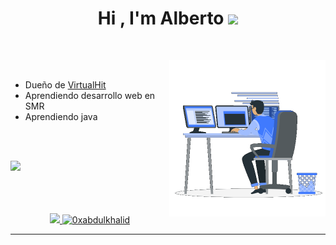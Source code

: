 
<h1 align="center"><b>Hi , I'm Alberto </b><img src="https://media.giphy.com/media/hvRJCLFzcasrR4ia7z/giphy.gif" width="35"></h1>
<br>	

<picture> <img align="right" src="https://github.com/0xAbdulKhalid/0xAbdulKhalid/raw/main/assets/mdImages/Right_Side.gif" width = 250px></picture>

<br>

- Dueño de [VirtualHit](https://virtualhit.es)
- Aprendiendo desarrollo web en SMR
- Aprendiendo java 

<br><br>

<img src="https://user-images.githubusercontent.com/73097560/115834477-dbab4500-a447-11eb-908a-139a6edaec5c.gif"><br><br>

<br>
<br>

<div align="center">

<a href="https://github.com/RuizoxDev/">
  <img src="https://github-readme-stats.vercel.app/api?username=RuizoxDev&include_all_commits=true&count_private=true&show_icons=true&line_height=20&title_color=7A7ADB&icon_color=2234AE&text_color=D3D3D3&bg_color=0,000000,130F40" width="450"/>
  <img src="https://github-readme-stats.vercel.app/api/top-langs?username=RuizoxDev&show_icons=true&locale=en&layout=compact&line_height=20&title_color=7A7ADB&icon_color=2234AE&text_color=D3D3D3&bg_color=0,000000,130F40" width="375"  alt="0xabdulkhalid"/>

</a>
</div>

-----
